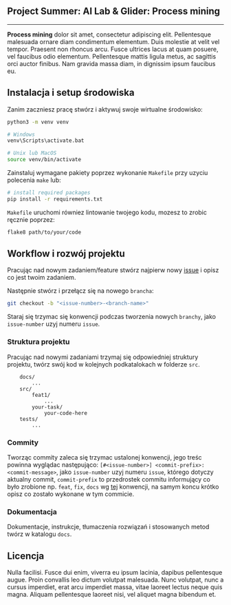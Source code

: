 ## Project Summer: AI Lab & Glider: Process mining
----------

**Process mining** dolor sit amet, consectetur adipiscing elit. Pellentesque malesuada ornare diam condimentum elementum. Duis molestie at velit vel tempor. Praesent non rhoncus arcu. Fusce ultrices lacus at quam posuere, vel faucibus odio elementum. Pellentesque mattis ligula metus, ac sagittis orci auctor finibus. Nam gravida massa diam, in dignissim ipsum faucibus eu.

## Instalacja i setup środowiska
Zanim zaczniesz pracę stwórz i aktywuj swoje wirtualne środowisko:
```bash
python3 -m venv venv

# Windows
venv\Scripts\activate.bat

# Unix lub MacOS
source venv/bin/activate
```
Zainstaluj wymagane pakiety poprzez wykonanie `Makefile` przy uzyciu polecenia `make` lub:
```bash
# install required packages
pip install -r requirements.txt
```
`Makefile` uruchomi równiez lintowanie twojego kodu, mozesz to zrobic ręcznie poprzez:
```bash
flake8 path/to/your/code
```

## Workflow i rozwój projektu
Pracując nad nowym zadaniem/feature stwórz najpierw nowy [issue](https://github.com/Project-Summer-AI-Lab-Glider/process-mining/issues) i opisz co jest twoim zadaniem.

Następnie stwórz i przełącz się na nowego `brancha`:
```bash
git checkout -b "<issue-number>-<branch-name>"
```
Staraj się trzymac się konwencji podczas tworzenia nowych `branchy`, jako `issue-number` uzyj numeru `issue`.

### Struktura projektu
Pracując nad nowymi zadaniami trzymaj się odpowiedniej struktury projektu, twórz swój kod w kolejnych podkatalokach w folderze `src`.
```
    docs/
        ...
    src/
        feat1/
            ...
        your-task/
            your-code-here
    tests/
        ...
```

### Commity 
Tworząc commity zaleca się trzymac ustalonej konwencji, jego treśc powinna wyglądac następująco: `[#<issue-number>] <commit-prefix>:<commit-message>`, jako `issue-number` uzyj numeru `issue`, którego dotyczy aktualny commit, `commit-prefix` to przedrostek commitu informujący co było zrobione np. `feat`, `fix`, `docs` wg [tej](https://www.conventionalcommits.org/en/v1.0.0/) konwencji, na samym koncu krótko opisz co zostało wykonane w tym commicie.


### Dokumentacja
Dokumentacje, instrukcje, tłumaczenia rozwiązań i stosowanych metod twórz w katalogu `docs`.




## Licencja
Nulla facilisi. Fusce dui enim, viverra eu ipsum lacinia, dapibus pellentesque augue. Proin convallis leo dictum volutpat malesuada. Nunc volutpat, nunc a cursus imperdiet, erat arcu imperdiet massa, vitae laoreet lectus neque quis magna. Aliquam pellentesque laoreet nisi, vel aliquet magna bibendum et.
